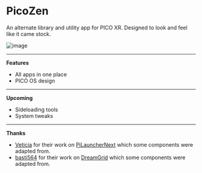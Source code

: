 #   PicoZen
An alternate library and utility app for PICO XR. Designed to look and feel like it came stock.

![image](https://user-images.githubusercontent.com/22575741/236737899-b698e55f-bbec-4830-bbca-dfca10082697.png)

----

**Features**
- All apps in one place
- PICO OS design

----

**Upcoming**
- Sideloading tools
- System tweaks

----

**Thanks**
- [Veticia](https://github.com/Veticia) for their work on [PiLauncherNext](https://github.com/Veticia/PiLauncherNext) which some components were adapted from.
- [basti564](https://github.com/basti564) for their work on [DreamGrid](https://github.com/basti564/DreamGrid) which some components were adapted from.
